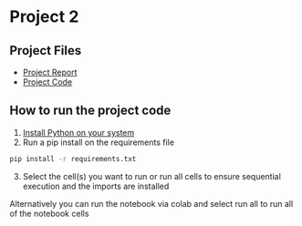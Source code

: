 # Project 2

## Project Files
- [Project Report](./Project02.pdf)
- [Project Code](./notebook.ipynb)

## How to run the project code
1. [Install Python on your system](https://www.python.org/downloads/)
2. Run a pip install on the requirements file
```bash
pip install -r requirements.txt
```
3. Select the cell(s) you want to run or run all cells to ensure sequential execution and the imports are installed

Alternatively you can run the notebook via colab and select run all to run all of the notebook cells 